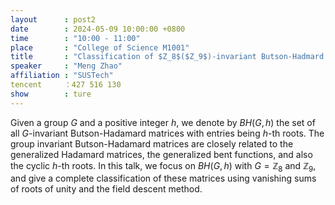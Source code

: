 ```yaml
---
layout      : post2
date        : 2024-05-09 10:00:00 +0800
time        : "10:00 - 11:00"
place       : "College of Science M1001"
title       : "Classification of $Z_8$($Z_9$)-invariant Butson-Hadmard matrices"
speaker     : "Meng Zhao"
affiliation : "SUSTech"
tencent     ：427 516 130
show        : ture
---
```


Given a group $G$ and a positive integer $h$, we denote by $BH(G,h)$ the set of all $G$-invariant Butson-Hadamard matrices with entries being $h$-th roots. The group invariant Butson-Hadamard matrices are closely related to the generalized Hadamard matrices, the generalized bent functions, and also the cyclic $h$-th roots. In this talk, we focus on $BH(G,h)$ with $G=\mathbb{Z}_8$ and $\mathbb{Z}_9$, and give a complete classification of these matrices using vanishing sums of roots of unity and the field descent method.
